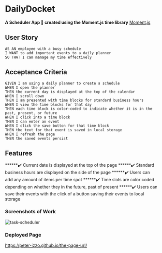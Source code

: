 # DailyDocket

**A Scheduler App :calendar: created using the Moment.js time library**
[Moment.js](https://momentjs.com/)

## User Story

```
AS AN employee with a busy schedule
I WANT to add important events to a daily planner
SO THAT I can manage my time effectively
```


## Acceptance Criteria

```
GIVEN I am using a daily planner to create a schedule
WHEN I open the planner
THEN the current day is displayed at the top of the calendar
WHEN I scroll down
THEN I am presented with time blocks for standard business hours
WHEN I view the time blocks for that day
THEN each time block is color-coded to indicate whether it is in the past, present, or future
WHEN I click into a time block
THEN I can enter an event
WHEN I click the save button for that time block
THEN the text for that event is saved in local storage
WHEN I refresh the page
THEN the saved events persist
```

## Features

******:heavy_check_mark: Current date is displayed at the top of the page
******:heavy_check_mark: Standard business hours are displayed on the side of the page
******:heavy_check_mark: Users can add any amount of items per time spot
******:heavy_check_mark: Time slots are color coded depending on whether they in the future, past of present
******:heavy_check_mark: Users can save their events with the click of a button saving their events to local storage

### Screenshots of Work

![task-scheduler](./Assets/screenshot.png)

### Deployed Page

https://peter-izzo.github.io/the-page-url/
